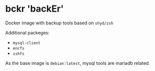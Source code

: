 # bckr 'backEr'
Docker image with backup tools based on `shyd/zsh`

Additional packeges:

- `mysql-client`
- `encfs`
- `sshfs`

As the base image is `debian:latest`, mysql tools are mariadb related.
